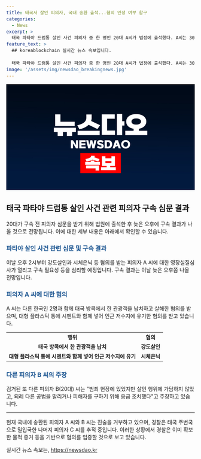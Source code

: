 ```yaml
---
title: 태국서 살인 피의자, 국내 송환 출석...혐의 인정 여부 함구
categories:
  - News
excerpt: >
  태국 파타야 드럼통 살인 사건 피의자 중 한 명인 20대 A씨가 법정에 출석했다. A씨는 30대 한국인을 차량에 태워 납치한 뒤 살해하고, 시체를 시멘트와 함께 플라스틱 통에 넣어 저수지에 유기한 혐의를 받는다. 58일 만에 국내 송환된 A씨는 현재 진술을 거부하고 있다. 또 다른 피의자 B씨는 혐의를 부인하고 있지만, 경찰은 범행을 입증할 물적 증거를 이미 확보했다. 현재 남은 피의자 C씨는 태국 주변국으로 밀입국한 것으로 추정되며, 경찰이 추적 중에 있다. A씨의 구속 결과는 늦은 오후에 나올 예정이다.
feature_text: >
  ## koreablockchain 실시간 뉴스 속보입니다.

  태국 파타야 드럼통 살인 사건 피의자 중 한 명인 20대 A씨가 법정에 출석했다. A씨는 30대 한국인을 차량에 태워 납치한 뒤 살해하고, 시체를 시멘트와 함께 플라스틱 통에 넣어 저수지에 유기한 혐의를 받는다. 58일 만에 국내 송환된 A씨는 현재 진술을 거부하고 있다. 또 다른 피의자 B씨는 혐의를 부인하고 있지만, 경찰은 범행을 입증할 물적 증거를 이미 확보했다. 현재 남은 피의자 C씨는 태국 주변국으로 밀입국한 것으로 추정되며, 경찰이 추적 중에 있다. A씨의 구속 결과는 늦은 오후에 나올 예정이다.
image: '/assets/img/newsdao_breakingnews.jpg'
---
```


<p><img src="/assets/img/newsdao_breakingnews.jpg" alt="koreablockchain 속보" /></p>

<h2 data-ke-size="size26">태국 파타야 드럼통 살인 사건 관련 피의자 구속 심문 결과</h2>

<p data-ke-size="size16">20대가 구속 전 피의자 심문을 받기 위해 법원에 출석한 후 늦은 오후에 구속 결과가 나올 것으로 전망됩니다. 이에 대한 세부 내용은 아래에서 확인할 수 있습니다.</p>

<h3><b><span style="color: #1a5490;">파타야 살인 사건 관련 심문 및 구속 결과</span></b></h3>

<p data-ke-size="size16">이날 오후 2시부터 강도살인과 시체은닉 등 혐의를 받는 피의자 A 씨에 대한 영장실질심사가 열리고 구속 필요성 등을 심리할 예정입니다. 구속 결과는 이날 늦은 오후쯤 나올 전망입니다.</p>

<h3><b><span style="color: #1a5490;">피의자 A 씨에 대한 혐의</span></b></h3>

<p data-ke-size="size16">A 씨는 다른 한국인 2명과 함께 태국 방콕에서 한 관광객을 납치하고 살해한 혐의를 받으며, 대형 플라스틱 통에 시멘트와 함께 넣어 인근 저수지에 유기한 혐의를 받고 있습니다.</p>

<table>
  <tr>
    <td style="text-align: center; height: 17px;"><b>행위</b></td>
    <td style="text-align: center; height: 17px;"><b>혐의</b></td>
  </tr>
  <tr>
    <td style="text-align: center; height: 17px;"><b>태국 방콕에서 한 관광객을 납치</b></td>
    <td style="text-align: center; height: 17px;"><b>강도살인</b></td>
  </tr>
  <tr>
    <td style="text-align: center; height: 17px;"><b>대형 플라스틱 통에 시멘트와 함께 넣어 인근 저수지에 유기</b></td>
    <td style="text-align: center; height: 17px;"><b>시체은닉</b></td>
  </tr>
</table>

<h3><b><span style="color: #1a5490;">다른 피의자 B 씨의 주장</span></b></h3>

<p data-ke-size="size16">검거된 또 다른 피의자 B(20대) 씨는 "범죄 현장에 있었지만 살인 행위에 가담하지 않았고, 되레 다른 공범을 말리거나 피해자를 구하기 위해 응급 조치했다"고 주장하고 있습니다.</p>

<hr data-ke-size="size16">

<p data-ke-size="size16">현재 국내에 송환된 피의자 A 씨와 B 씨는 진술을 거부하고 있으며, 경찰은 태국 주변국으로 밀입국한 나머지 피의자 C 씨를 추적 중입니다. 이러한 상황에서 경찰은 이미 확보한 물적 증거 등을 기반으로 혐의를 입증할 것으로 보고 있습니다. </p>
실시간 뉴스 속보는, <a href="https://newsdao.kr" rel="dofollow">https://newsdao.kr</a>


